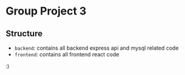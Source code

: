 # Group Project 3

## Structure

- `backend`: contains all backend express api and mysql related code
- `frontend`: contains all frontend react code

:)